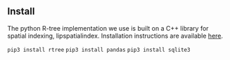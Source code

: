 
## Install

The python R-tree implementation we use is built on a C++ library for spatial indexing, lipspatialindex. Installation instructions are available [here](http://libspatialindex.github.io/install.html).

`pip3 install rtree`
`pip3 install pandas`
`pip3 install sqlite3`
